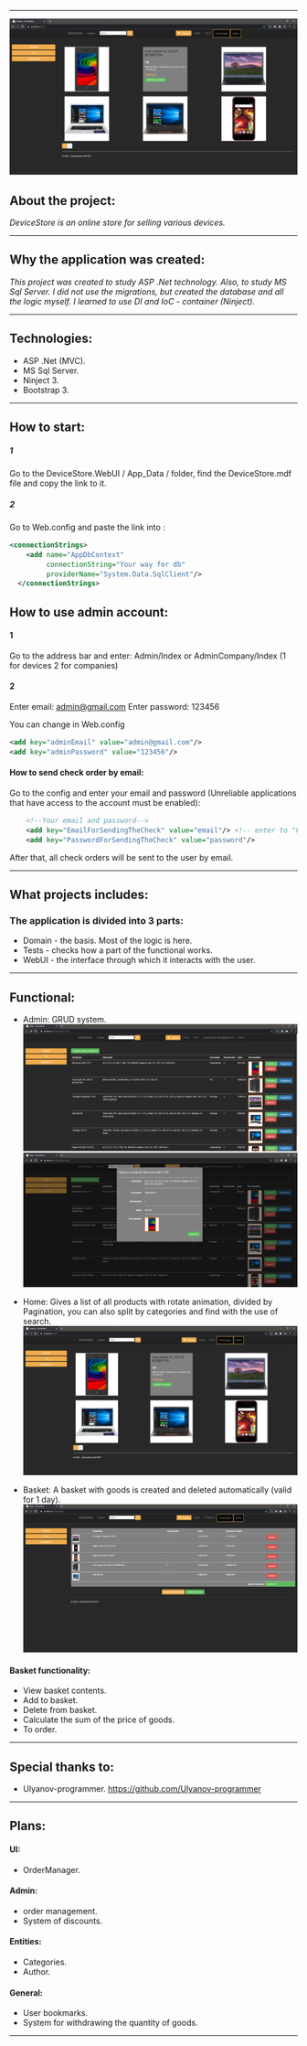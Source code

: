 ***

![MainHome](ImgForReadme/MainHomeImg.png)

## About the project:


_DeviceStore is an online store for selling various devices._

---

## Why the application was created:

_This project was created to study ASP .Net technology. Also, to study MS Sql Server. I did not use the migrations, but created the database and all the logic myself. I learned to use DI and IoC - container (Ninject)._

---

## Technologies:

- ASP .Net (MVC).
- MS Sql Server.
- Ninject 3.
- Bootstrap 3.

---

## How to start:

##### 1    
Go to the DeviceStore.WebUI / App_Data / folder, find the DeviceStore.mdf file and copy the link to it.
##### 2
Go to Web.config and paste the link into <connectionString>:

``` xml
<connectionStrings>
    <add name="AppDbContext"
         connectionString="Your way for db"
         providerName="System.Data.SqlClient"/>
  </connectionStrings>
```

## How to use admin account:

#### 1
Go to the address bar and enter: Admin/Index or AdminCompany/Index (1 for devices 2 for companies)
#### 2
Enter email: admin@gmail.com
Enter password: 123456

You can change in Web.config

``` xml
<add key="adminEmail" value="admin@gmail.com"/>
<add key="adminPassword" value="123456"/>
```

#### How to send check order by email:
Go to the config and enter your email and password (Unreliable applications that have access to the account must be enabled):

``` xml
	<!--Your email and password-->
    <add key="EmailForSendingTheCheck" value="email"/> <!-- enter to "key"-->
    <add key="PasswordForSendingTheCheck" value="password"/>
```
After that, all check orders will be sent to the user by email.

---

## What projects includes:

### The application is divided into 3 parts:

- Domain - the basis. Most of the logic is here.
- Tests - checks how a part of the functional works.
- WebUI - the interface through which it interacts with the user.

---

## Functional:
-  Admin: 
 GRUD system.
 ![MainAdmin](ImgForReadme/MainAdminImg.png)
![ModalWindowAdmin](ImgForReadme/ModalWindowAdminImg.png)

-  Home: 
Gives a list of all products with rotate animation, divided by Pagination, you can also split by categories and find with the use of search.
![MainHome](ImgForReadme/MainHomeImg.png)

- Basket: 
A basket with goods is created and deleted automatically (valid for 1 day).
![MainBasket](ImgForReadme/MainBasketImg.png)

#### Basket functionality:
- View basket contents.
- Add to basket.
- Delete from basket.
- Calculate the sum of the price of goods.
- To order.

---

## Special thanks to:

- Ulyanov-programmer.
https://github.com/Ulyanov-programmer

---

## Plans:

#### UI:
- OrderManager.

#### Admin:
- order management.
- System of discounts.

#### Entities:
- Categories.
- Author.

#### General:

- User bookmarks.
- System for withdrawing the quantity of goods.

___